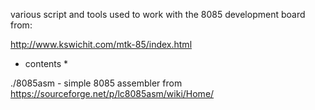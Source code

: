 
various script and tools used to work with the 8085 development board from:

http://www.kswichit.com/mtk-85/index.html

* contents *

./8085asm - simple 8085 assembler from https://sourceforge.net/p/lc8085asm/wiki/Home/

